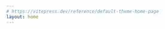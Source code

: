 ```yaml
---
# https://vitepress.dev/reference/default-theme-home-page
layout: home
---
```


<script setup>
import Home from '@theme/components/Home.vue'
</script>

<Home />

